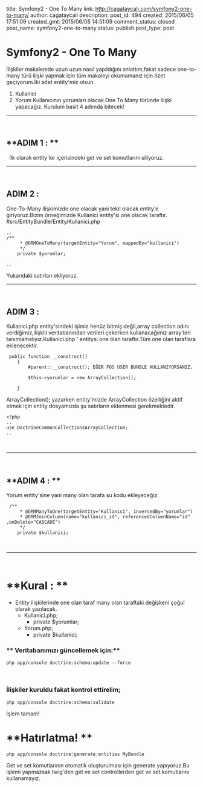 title: Symfony2 - One To Many
link: http://cagataycali.com/symfony2-one-to-many/
author: cagataycali
description: 
post_id: 494
created: 2015/06/05 17:51:09
created_gmt: 2015/06/05 14:51:09
comment_status: closed
post_name: symfony2-one-to-many
status: publish
post_type: post

# Symfony2 - One To Many

İlişkiler makalemde uzun uzun nasıl yapıldığını anlattım,fakat sadece one-to-many türü ilişki yapmak için tüm makaleyi okumamanız için özet geçiyorum.İki adet entity'miz olsun.

  1. Kullanici
  2. Yorum
Kullanıcının yorumları olacak.One To Many türünde ilişki yapacağız. Kurulum basit 4 adımda bitecek! 

* * *

 

## **ADIM 1 : **

  İlk olarak entity'ler içerisindeki get ve set komutlarını siliyoruz. 

* * *

 

## **ADIM 2 :**

One-To-Many ilişkimizde one olacak yani tekil olacak entity'e giriyoruz.Bizim örneğimizde Kullanici entity'si one olacak taraftır. #src/EntityBundle/Entity/Kullanici.php 
    
    
    ..
    /**
         * @ORMOneToMany(targetEntity="Yorum", mappedBy="kullanici")
         */
        private $yorumlar;
    
    ..

Yukarıdaki satırları ekliyoruz. 

* * *

 

## **ADIM 3 :**

Kullanici.php entity'sindeki işimiz henüz bitmiş değil,array collection adını verdiğimiz,ilişkili veritabanından verileri çekerken kullanacağımız array'leri tanımlamalıyız.Kullanici.php ' entitysi one olan taraftır.Tüm one olan taraflara eklenecektir. 
    
    
     public function __construct()
        {
            #parent::__construct(); EĞER FOS USER BUNDLE KULLANIYORSANIZ.
    
            $this->yorumlar = new ArrayCollection();
           
        }

ArrayCollection(); yazarken entity'mizde ArrayCollection özelliğini aktif etmek için entity dosyamızda şu satırların eklenmesi gerekmektedir. 
    
    
    <?php
    ..
    use DoctrineCommonCollectionsArrayCollection;
    ..

 

* * *

 

## **ADIM 4 : **

Yorum entity'sine yani many olan tarafa şu kodu ekleyeceğiz. 
    
    
     /**
         * @ORMManyToOne(targetEntity="Kullanici", inversedBy="yorumlar")
         * @ORMJoinColumn(name="kullanici_id", referencedColumnName="id" ,onDelete="CASCADE")
         */
        private $kullanici;

 

* * *

   

# **Kural : **

  * Entity ilişkilerinde one olan taraf many olan taraftaki değişkeni çoğul olarak yazılacak. 
    * Kullanici.php; 
      * private $yorumlar;
    * Yorum.php; 
      * private $kullanici;
 

### ** Veritabanımızı güncellemek için:**
    
    
    php app/console doctrine:schema:update --force

 

### **İlişkiler kuruldu fakat kontrol ettirelim;**
    
    
    php app/console doctrine:schema:validate

İşlem tamam!  

# **Hatırlatma! **
    
    
    php app/console doctrine:generate:entities MyBundle

Get ve set komutlarının otomatik oluşturulması için generate yapıyoruz.Bu işlemi yapmazsak twig'den get ve set controllerden get ve set komutlarını kullanamayız.